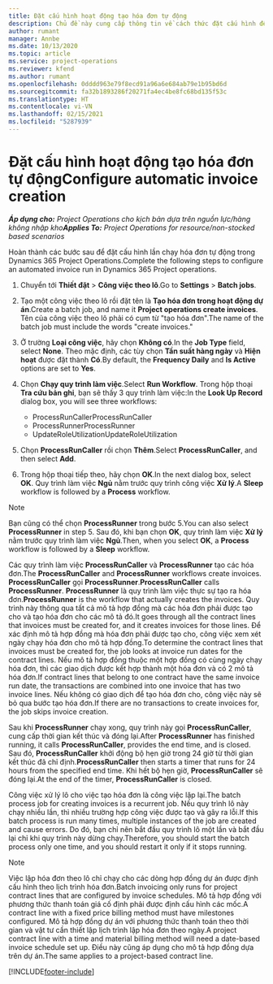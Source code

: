 ```yaml
---
title: Đặt cấu hình hoạt động tạo hóa đơn tự động
description: Chủ đề này cung cấp thông tin về cách thức đặt cấu hình để hệ thống tự động tạo hóa đơn.
author: rumant
manager: Annbe
ms.date: 10/13/2020
ms.topic: article
ms.service: project-operations
ms.reviewer: kfend
ms.author: rumant
ms.openlocfilehash: 0dddd963e79f8ecd91a96a6e684ab79e1b95bd6d
ms.sourcegitcommit: fa32b1893286f20271fa4ec4be8fc68bd135f53c
ms.translationtype: HT
ms.contentlocale: vi-VN
ms.lasthandoff: 02/15/2021
ms.locfileid: "5287939"
---
```

# <a name="configure-automatic-invoice-creation"></a><span data-ttu-id="9dd94-103">Đặt cấu hình hoạt động tạo hóa đơn tự động</span><span class="sxs-lookup"><span data-stu-id="9dd94-103">Configure automatic invoice creation</span></span>

<span data-ttu-id="9dd94-104">_**Áp dụng cho:** Project Operations cho kịch bản dựa trên nguồn lực/hàng không nhập kho_</span><span class="sxs-lookup"><span data-stu-id="9dd94-104">_**Applies To:** Project Operations for resource/non-stocked based scenarios_</span></span>


<span data-ttu-id="9dd94-105">Hoàn thành các bước sau để đặt cấu hình lần chạy hóa đơn tự động trong Dynamics 365 Project Operations.</span><span class="sxs-lookup"><span data-stu-id="9dd94-105">Complete the following steps to configure an automated invoice run in Dynamics 365 Project operations.</span></span>

1. <span data-ttu-id="9dd94-106">Chuyển tới **Thiết đặt** > **Công việc theo lô**.</span><span class="sxs-lookup"><span data-stu-id="9dd94-106">Go to **Settings** > **Batch jobs**.</span></span>
2. <span data-ttu-id="9dd94-107">Tạo một công việc theo lô rồi đặt tên là **Tạo hóa đơn trong hoạt động dự án**.</span><span class="sxs-lookup"><span data-stu-id="9dd94-107">Create a batch job, and name it **Project operations create invoices**.</span></span> <span data-ttu-id="9dd94-108">Tên của công việc theo lô phải có cụm từ "tạo hóa đơn".</span><span class="sxs-lookup"><span data-stu-id="9dd94-108">The name of the batch job must include the words "create invoices."</span></span>
3. <span data-ttu-id="9dd94-109">Ở trường **Loại công việc**, hãy chọn **Không có**.</span><span class="sxs-lookup"><span data-stu-id="9dd94-109">In the **Job Type** field, select **None**.</span></span> <span data-ttu-id="9dd94-110">Theo mặc định, các tùy chọn **Tần suất hàng ngày** và **Hiện hoạt** được đặt thành **Có**.</span><span class="sxs-lookup"><span data-stu-id="9dd94-110">By default, the **Frequency Daily** and **Is Active** options are set to **Yes**.</span></span>
4. <span data-ttu-id="9dd94-111">Chọn **Chạy quy trình làm việc**.</span><span class="sxs-lookup"><span data-stu-id="9dd94-111">Select **Run Workflow**.</span></span> <span data-ttu-id="9dd94-112">Trong hộp thoại **Tra cứu bản ghi**, bạn sẽ thấy 3 quy trình làm việc:</span><span class="sxs-lookup"><span data-stu-id="9dd94-112">In the **Look Up Record** dialog box, you will see three workflows:</span></span>

    - <span data-ttu-id="9dd94-113">ProcessRunCaller</span><span class="sxs-lookup"><span data-stu-id="9dd94-113">ProcessRunCaller</span></span>
    - <span data-ttu-id="9dd94-114">ProcessRunner</span><span class="sxs-lookup"><span data-stu-id="9dd94-114">ProcessRunner</span></span>
    - <span data-ttu-id="9dd94-115">UpdateRoleUtilization</span><span class="sxs-lookup"><span data-stu-id="9dd94-115">UpdateRoleUtilization</span></span>

5. <span data-ttu-id="9dd94-116">Chọn **ProcessRunCaller** rồi chọn **Thêm**.</span><span class="sxs-lookup"><span data-stu-id="9dd94-116">Select **ProcessRunCaller**, and then select **Add**.</span></span>
6. <span data-ttu-id="9dd94-117">Trong hộp thoại tiếp theo, hãy chọn **OK**.</span><span class="sxs-lookup"><span data-stu-id="9dd94-117">In the next dialog box, select **OK**.</span></span> <span data-ttu-id="9dd94-118">Quy trình làm việc **Ngủ** nằm trước quy trình công việc **Xử lý**.</span><span class="sxs-lookup"><span data-stu-id="9dd94-118">A **Sleep** workflow is followed by a **Process** workflow.</span></span>

  > [!NOTE]
  > <span data-ttu-id="9dd94-119">Bạn cũng có thể chọn **ProcessRunner** trong bước 5.</span><span class="sxs-lookup"><span data-stu-id="9dd94-119">You can also select **ProcessRunner** in step 5.</span></span> <span data-ttu-id="9dd94-120">Sau đó, khi bạn chọn **OK**, quy trình làm việc **Xử lý** nằm trước quy trình làm việc **Ngủ**.</span><span class="sxs-lookup"><span data-stu-id="9dd94-120">Then, when you select **OK**, a **Process** workflow is followed by a **Sleep** workflow.</span></span>

<span data-ttu-id="9dd94-121">Các quy trình làm việc **ProcessRunCaller** và **ProcessRunner** tạo các hóa đơn.</span><span class="sxs-lookup"><span data-stu-id="9dd94-121">The **ProcessRunCaller** and **ProcessRunner** workflows create invoices.</span></span> <span data-ttu-id="9dd94-122">**ProcessRunCaller** gọi **ProcessRunner**.</span><span class="sxs-lookup"><span data-stu-id="9dd94-122">**ProcessRunCaller** calls **ProcessRunner**.</span></span> <span data-ttu-id="9dd94-123">**ProcessRunner** là quy trình làm việc thực sự tạo ra hóa đơn.</span><span class="sxs-lookup"><span data-stu-id="9dd94-123">**ProcessRunner** is the workflow that actually creates the invoices.</span></span> <span data-ttu-id="9dd94-124">Quy trình này thông qua tất cả mô tả hợp đồng mà các hóa đơn phải được tạo cho và tạo hóa đơn cho các mô tả đó.</span><span class="sxs-lookup"><span data-stu-id="9dd94-124">It goes through all the contract lines that invoices must be created for, and it creates invoices for those lines.</span></span> <span data-ttu-id="9dd94-125">Để xác định mô tả hợp đồng mà hóa đơn phải được tạo cho, công việc xem xét ngày chạy hóa đơn cho mô tả hợp đồng.</span><span class="sxs-lookup"><span data-stu-id="9dd94-125">To determine the contract lines that invoices must be created for, the job looks at invoice run dates for the contract lines.</span></span> <span data-ttu-id="9dd94-126">Nếu mô tả hợp đồng thuộc một hợp đồng có cùng ngày chạy hóa đơn, thì các giao dịch được kết hợp thành một hóa đơn và có 2 mô tả hóa đơn.</span><span class="sxs-lookup"><span data-stu-id="9dd94-126">If contract lines that belong to one contract have the same invoice run date, the transactions are combined into one invoice that has two invoice lines.</span></span> <span data-ttu-id="9dd94-127">Nếu không có giao dịch để tạo hóa đơn cho, công việc này sẽ bỏ qua bước tạo hóa đơn.</span><span class="sxs-lookup"><span data-stu-id="9dd94-127">If there are no transactions to create invoices for, the job skips invoice creation.</span></span>

<span data-ttu-id="9dd94-128">Sau khi **ProcessRunner** chạy xong, quy trình này gọi **ProcessRunCaller**, cung cấp thời gian kết thúc và đóng lại.</span><span class="sxs-lookup"><span data-stu-id="9dd94-128">After **ProcessRunner** has finished running, it calls **ProcessRunCaller**, provides the end time, and is closed.</span></span> <span data-ttu-id="9dd94-129">Sau đó, **ProcessRunCaller** khởi động bộ hẹn giờ trong 24 giờ từ thời gian kết thúc đã chỉ định.</span><span class="sxs-lookup"><span data-stu-id="9dd94-129">**ProcessRunCaller** then starts a timer that runs for 24 hours from the specified end time.</span></span> <span data-ttu-id="9dd94-130">Khi hết bộ hẹn giờ, **ProcessRunCaller** sẽ đóng lại.</span><span class="sxs-lookup"><span data-stu-id="9dd94-130">At the end of the timer, **ProcessRunCaller** is closed.</span></span>

<span data-ttu-id="9dd94-131">Công việc xử lý lô cho việc tạo hóa đơn là công việc lặp lại.</span><span class="sxs-lookup"><span data-stu-id="9dd94-131">The batch process job for creating invoices is a recurrent job.</span></span> <span data-ttu-id="9dd94-132">Nếu quy trình lô này chạy nhiều lần, thì nhiều trường hợp công việc được tạo và gây ra lỗi.</span><span class="sxs-lookup"><span data-stu-id="9dd94-132">If this batch process is run many times, multiple instances of the job are created and cause errors.</span></span> <span data-ttu-id="9dd94-133">Do đó, bạn chỉ nên bắt đầu quy trình lô một lần và bắt đầu lại chỉ khi quy trình này dừng chạy.</span><span class="sxs-lookup"><span data-stu-id="9dd94-133">Therefore, you should start the batch process only one time, and you should restart it only if it stops running.</span></span>

> [!NOTE]
> <span data-ttu-id="9dd94-134">Việc lập hóa đơn theo lô chỉ chạy cho các dòng hợp đồng dự án được định cấu hình theo lịch trình hóa đơn.</span><span class="sxs-lookup"><span data-stu-id="9dd94-134">Batch invoicing only runs for project contract lines that are configured by invoice schedules.</span></span> <span data-ttu-id="9dd94-135">Mô tả hợp đồng với phương thức thanh toán giá cố định phải được định cấu hình các mốc.</span><span class="sxs-lookup"><span data-stu-id="9dd94-135">A contract line with a fixed price billing method must have milestones configured.</span></span> <span data-ttu-id="9dd94-136">Mô tả hợp đồng dự án với phương thức thanh toán theo thời gian và vật tư cần thiết lập lịch trình lập hóa đơn theo ngày.</span><span class="sxs-lookup"><span data-stu-id="9dd94-136">A project contract line with a time and material billing method will need a date-based invoice schedule set up.</span></span> <span data-ttu-id="9dd94-137">Điều này cũng áp dụng cho mô tả hợp đồng dựa trên dự án.</span><span class="sxs-lookup"><span data-stu-id="9dd94-137">The same applies to a project-based contract line.</span></span>     


[!INCLUDE[footer-include](../includes/footer-banner.md)]